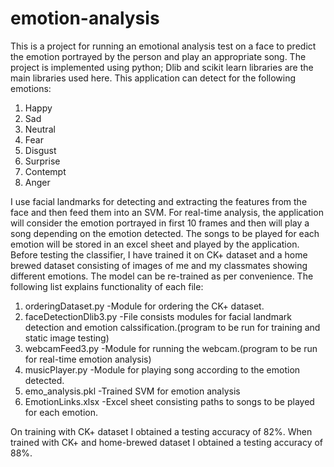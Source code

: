 # emotion-analysis
This is a project for running an emotional analysis test on a face to predict the emotion portrayed by the person and play an appropriate song.
The project is implemented using python; Dlib and scikit learn libraries are the main libraries used here. 
This application can detect for the following emotions:
  1. Happy
  2. Sad
  3. Neutral
  4. Fear
  5. Disgust
  6. Surprise
  7. Contempt
  8. Anger
  
I use facial landmarks for detecting and extracting the features from the face and then feed them into an SVM. For real-time analysis, the application will consider the emotion portrayed in first 10 frames and then will play a song depending on the emotion detected.
The songs to be played for each emotion will be stored in an excel sheet and played by the application. Before testing the classifier, I have trained it on CK+ dataset and a home brewed dataset consisting of images of me and my classmates showing different emotions.
The model can be re-trained as per convenience.
The following list explains functionality of each file:
  1. orderingDataset.py    -Module for ordering the CK+ dataset.
  2. faceDetectionDlib3.py -File consists modules for facial landmark detection and emotion calssification.(program to be run for training and static image testing)
  3. webcamFeed3.py        -Module for running the webcam.(program to be run for real-time emotion analysis)
  4. musicPlayer.py        -Module for playing song according to the emotion detected.
  5. emo_analysis.pkl      -Trained SVM for emotion analysis
  6. EmotionLinks.xlsx     -Excel sheet consisting paths to songs to be played for each emotion.
  
On training with CK+ dataset I obtained a testing accuracy of 82%. When trained with CK+ and home-brewed dataset I obtained a testing accuracy of 88%.



